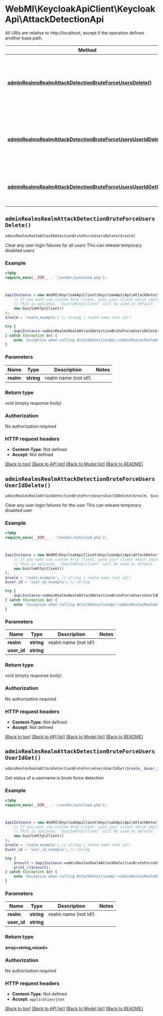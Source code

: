 # WebMI\KeycloakApiClient\KeycloakApi\AttackDetectionApi

All URIs are relative to http://localhost, except if the operation defines another base path.

| Method | HTTP request | Description |
| ------------- | ------------- | ------------- |
| [**adminRealmsRealmAttackDetectionBruteForceUsersDelete()**](AttackDetectionApi.md#adminRealmsRealmAttackDetectionBruteForceUsersDelete) | **DELETE** /admin/realms/{realm}/attack-detection/brute-force/users | Clear any user login failures for all users This can release temporary disabled users |
| [**adminRealmsRealmAttackDetectionBruteForceUsersUserIdDelete()**](AttackDetectionApi.md#adminRealmsRealmAttackDetectionBruteForceUsersUserIdDelete) | **DELETE** /admin/realms/{realm}/attack-detection/brute-force/users/{userId} | Clear any user login failures for the user This can release temporary disabled user |
| [**adminRealmsRealmAttackDetectionBruteForceUsersUserIdGet()**](AttackDetectionApi.md#adminRealmsRealmAttackDetectionBruteForceUsersUserIdGet) | **GET** /admin/realms/{realm}/attack-detection/brute-force/users/{userId} | Get status of a username in brute force detection |


## `adminRealmsRealmAttackDetectionBruteForceUsersDelete()`

```php
adminRealmsRealmAttackDetectionBruteForceUsersDelete($realm)
```

Clear any user login failures for all users This can release temporary disabled users

### Example

```php
<?php
require_once(__DIR__ . '/vendor/autoload.php');



$apiInstance = new WebMI\KeycloakApiClient\KeycloakApi\Api\AttackDetectionApi(
    // If you want use custom http client, pass your client which implements `GuzzleHttp\ClientInterface`.
    // This is optional, `GuzzleHttp\Client` will be used as default.
    new GuzzleHttp\Client()
);
$realm = 'realm_example'; // string | realm name (not id!)

try {
    $apiInstance->adminRealmsRealmAttackDetectionBruteForceUsersDelete($realm);
} catch (Exception $e) {
    echo 'Exception when calling AttackDetectionApi->adminRealmsRealmAttackDetectionBruteForceUsersDelete: ', $e->getMessage(), PHP_EOL;
}
```

### Parameters

| Name | Type | Description  | Notes |
| ------------- | ------------- | ------------- | ------------- |
| **realm** | **string**| realm name (not id!) | |

### Return type

void (empty response body)

### Authorization

No authorization required

### HTTP request headers

- **Content-Type**: Not defined
- **Accept**: Not defined

[[Back to top]](#) [[Back to API list]](../../README.md#endpoints)
[[Back to Model list]](../../README.md#models)
[[Back to README]](../../README.md)

## `adminRealmsRealmAttackDetectionBruteForceUsersUserIdDelete()`

```php
adminRealmsRealmAttackDetectionBruteForceUsersUserIdDelete($realm, $user_id)
```

Clear any user login failures for the user This can release temporary disabled user

### Example

```php
<?php
require_once(__DIR__ . '/vendor/autoload.php');



$apiInstance = new WebMI\KeycloakApiClient\KeycloakApi\Api\AttackDetectionApi(
    // If you want use custom http client, pass your client which implements `GuzzleHttp\ClientInterface`.
    // This is optional, `GuzzleHttp\Client` will be used as default.
    new GuzzleHttp\Client()
);
$realm = 'realm_example'; // string | realm name (not id!)
$user_id = 'user_id_example'; // string

try {
    $apiInstance->adminRealmsRealmAttackDetectionBruteForceUsersUserIdDelete($realm, $user_id);
} catch (Exception $e) {
    echo 'Exception when calling AttackDetectionApi->adminRealmsRealmAttackDetectionBruteForceUsersUserIdDelete: ', $e->getMessage(), PHP_EOL;
}
```

### Parameters

| Name | Type | Description  | Notes |
| ------------- | ------------- | ------------- | ------------- |
| **realm** | **string**| realm name (not id!) | |
| **user_id** | **string**|  | |

### Return type

void (empty response body)

### Authorization

No authorization required

### HTTP request headers

- **Content-Type**: Not defined
- **Accept**: Not defined

[[Back to top]](#) [[Back to API list]](../../README.md#endpoints)
[[Back to Model list]](../../README.md#models)
[[Back to README]](../../README.md)

## `adminRealmsRealmAttackDetectionBruteForceUsersUserIdGet()`

```php
adminRealmsRealmAttackDetectionBruteForceUsersUserIdGet($realm, $user_id): array<string,mixed>
```

Get status of a username in brute force detection

### Example

```php
<?php
require_once(__DIR__ . '/vendor/autoload.php');



$apiInstance = new WebMI\KeycloakApiClient\KeycloakApi\Api\AttackDetectionApi(
    // If you want use custom http client, pass your client which implements `GuzzleHttp\ClientInterface`.
    // This is optional, `GuzzleHttp\Client` will be used as default.
    new GuzzleHttp\Client()
);
$realm = 'realm_example'; // string | realm name (not id!)
$user_id = 'user_id_example'; // string

try {
    $result = $apiInstance->adminRealmsRealmAttackDetectionBruteForceUsersUserIdGet($realm, $user_id);
    print_r($result);
} catch (Exception $e) {
    echo 'Exception when calling AttackDetectionApi->adminRealmsRealmAttackDetectionBruteForceUsersUserIdGet: ', $e->getMessage(), PHP_EOL;
}
```

### Parameters

| Name | Type | Description  | Notes |
| ------------- | ------------- | ------------- | ------------- |
| **realm** | **string**| realm name (not id!) | |
| **user_id** | **string**|  | |

### Return type

**array<string,mixed>**

### Authorization

No authorization required

### HTTP request headers

- **Content-Type**: Not defined
- **Accept**: `application/json`

[[Back to top]](#) [[Back to API list]](../../README.md#endpoints)
[[Back to Model list]](../../README.md#models)
[[Back to README]](../../README.md)
